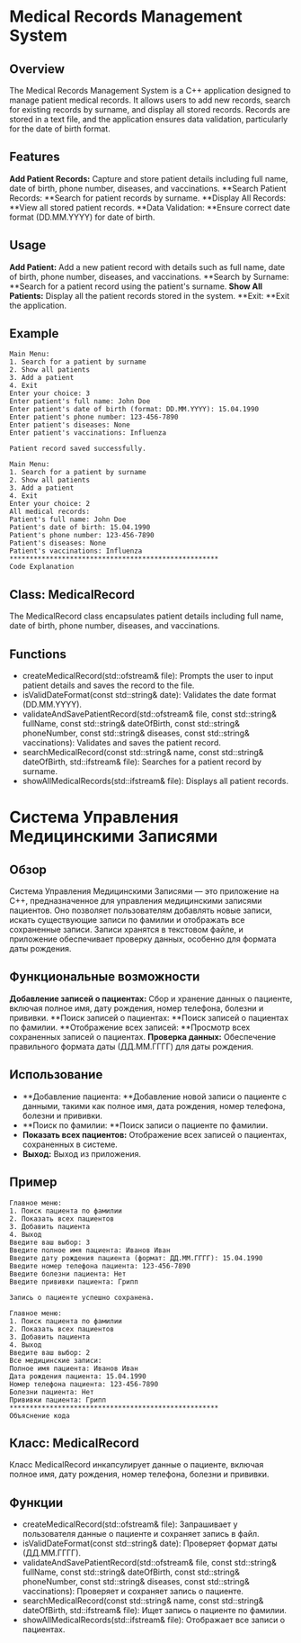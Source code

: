 # Medical Records Management System

## Overview

The Medical Records Management System is a C++ application designed to manage patient medical records. It allows users to add new records, search for existing records by surname, and display all stored records. Records are stored in a text file, and the application ensures data validation, particularly for the date of birth format.

## Features

**Add Patient Records:** Capture and store patient details including full name, date of birth, phone number, diseases, and vaccinations.
**Search Patient Records: **Search for patient records by surname.
**Display All Records: **View all stored patient records.
**Data Validation: **Ensure correct date format (DD.MM.YYYY) for date of birth.

## Usage

**Add Patient:** Add a new patient record with details such as full name, date of birth, phone number, diseases, and vaccinations.
**Search by Surname: **Search for a patient record using the patient's surname.
**Show All Patients:** Display all the patient records stored in the system.
**Exit: **Exit the application.

## Example
```
Main Menu:
1. Search for a patient by surname
2. Show all patients
3. Add a patient
4. Exit
Enter your choice: 3
Enter patient's full name: John Doe
Enter patient's date of birth (format: DD.MM.YYYY): 15.04.1990
Enter patient's phone number: 123-456-7890
Enter patient's diseases: None
Enter patient's vaccinations: Influenza

Patient record saved successfully.

Main Menu:
1. Search for a patient by surname
2. Show all patients
3. Add a patient
4. Exit
Enter your choice: 2
All medical records:
Patient's full name: John Doe
Patient's date of birth: 15.04.1990
Patient's phone number: 123-456-7890
Patient's diseases: None
Patient's vaccinations: Influenza
****************************************************
Code Explanation
```

## Class: MedicalRecord
The MedicalRecord class encapsulates patient details including full name, date of birth, phone number, diseases, and vaccinations.

## Functions
- createMedicalRecord(std::ofstream& file): Prompts the user to input patient details and saves the record to the file.
- isValidDateFormat(const std::string& date): Validates the date format (DD.MM.YYYY).
- validateAndSavePatientRecord(std::ofstream& file, const std::string& fullName, const std::string& dateOfBirth, const std::string& phoneNumber, const std::string& diseases, const std::string& vaccinations): Validates and saves the patient record.
- searchMedicalRecord(const std::string& name, const std::string& dateOfBirth, std::ifstream& file): Searches for a patient record by surname.
- showAllMedicalRecords(std::ifstream& file): Displays all patient records.

# 

# Система Управления Медицинскими Записями

## Обзор

Система Управления Медицинскими Записями — это приложение на C++, предназначенное для управления медицинскими записями пациентов. Оно позволяет пользователям добавлять новые записи, искать существующие записи по фамилии и отображать все сохраненные записи. Записи хранятся в текстовом файле, и приложение обеспечивает проверку данных, особенно для формата даты рождения.

## Функциональные возможности

**Добавление записей о пациентах:** Сбор и хранение данных о пациенте, включая полное имя, дату рождения, номер телефона, болезни и прививки.
**Поиск записей о пациентах: **Поиск записей о пациентах по фамилии.
**Отображение всех записей: **Просмотр всех сохраненных записей о пациентах.
**Проверка данных:** Обеспечение правильного формата даты (ДД.ММ.ГГГГ) для даты рождения.

## Использование
- **Добавление пациента: **Добавление новой записи о пациенте с данными, такими как полное имя, дата рождения, номер телефона, болезни и прививки.
- **Поиск по фамилии: **Поиск записи о пациенте по фамилии.
- **Показать всех пациентов:** Отображение всех записей о пациентах, сохраненных в системе.
- **Выход:** Выход из приложения.

## Пример

```
Главное меню:
1. Поиск пациента по фамилии
2. Показать всех пациентов
3. Добавить пациента
4. Выход
Введите ваш выбор: 3
Введите полное имя пациента: Иванов Иван
Введите дату рождения пациента (формат: ДД.ММ.ГГГГ): 15.04.1990
Введите номер телефона пациента: 123-456-7890
Введите болезни пациента: Нет
Введите прививки пациента: Грипп

Запись о пациенте успешно сохранена.

Главное меню:
1. Поиск пациента по фамилии
2. Показать всех пациентов
3. Добавить пациента
4. Выход
Введите ваш выбор: 2
Все медицинские записи:
Полное имя пациента: Иванов Иван
Дата рождения пациента: 15.04.1990
Номер телефона пациента: 123-456-7890
Болезни пациента: Нет
Прививки пациента: Грипп
****************************************************
Объяснение кода
```

## Класс: MedicalRecord
Класс MedicalRecord инкапсулирует данные о пациенте, включая полное имя, дату рождения, номер телефона, болезни и прививки.

## Функции
- createMedicalRecord(std::ofstream& file): Запрашивает у пользователя данные о пациенте и сохраняет запись в файл.
- isValidDateFormat(const std::string& date): Проверяет формат даты (ДД.ММ.ГГГГ).
- validateAndSavePatientRecord(std::ofstream& file, const std::string& fullName, const std::string& dateOfBirth, const std::string& phoneNumber, const std::string& diseases, const std::string& vaccinations): Проверяет и сохраняет запись о пациенте.
- searchMedicalRecord(const std::string& name, const std::string& dateOfBirth, std::ifstream& file): Ищет запись о пациенте по фамилии.
- showAllMedicalRecords(std::ifstream& file): Отображает все записи о пациентах.

